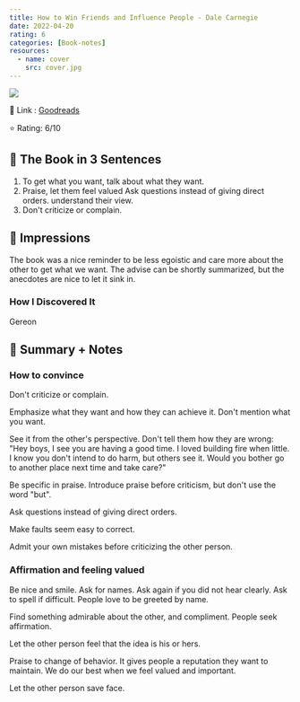 ```yaml
---
title: How to Win Friends and Influence People - Dale Carnegie
date: 2022-04-20
rating: 6
categories: [Book-notes]
resources:
  - name: cover
    src: cover.jpg
---
```

![](/images/books/how-to-influence.jpg)


🔗 Link : [Goodreads](https://www.goodreads.com/book/show/4865.How_to_Win_Friends_and_Influence_People)

⭐️ Rating: 6/10

## 🚀 The Book in 3 Sentences
1. To get what you want, talk about what they want.
2. Praise, let them feel valued Ask questions instead of giving direct orders. understand their view.
3. Don't criticize or complain.

## 🎨 Impressions
The book was a nice reminder to be less egoistic and care more about the other to get what we want. The advise can be shortly summarized, but the anecdotes are nice to let it sink in.

### How I Discovered It
Gereon

## 📒 Summary + Notes

### How to convince
Don't criticize or complain.

Emphasize what they want and how they can achieve it. Don't mention what you want.

See it from the other's perspective. Don't tell them how they are wrong: "Hey boys, I see you are having a good time. I loved building fire when little. I know you don't intend to do harm, but others see it. Would you bother go to another place next time and take care?"

Be specific in praise. Introduce praise before criticism, but don't use the word "but".

Ask questions instead of giving direct orders.

Make faults seem easy to correct.

Admit your own mistakes before criticizing the other person.

### Affirmation and feeling valued
Be nice and smile. Ask for names. Ask again if you did not hear clearly. Ask to spell if difficult. People love to be greeted by name.

Find something admirable about the other, and compliment. People seek affirmation.

Let the other person feel that the idea is his or hers.

Praise to change of behavior. It gives people a reputation they want to maintain. We do our best when we feel valued and important.

Let the other person save face.

